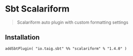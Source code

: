 # Sbt Scalariform

> Scalariform auto plugin with custom formatting settings

## Installation

````
addSbtPlugin( "io.taig.sbt" %% "scalariform" % "1.4.0" )
````
